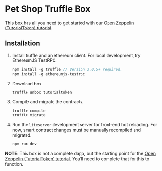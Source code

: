 # Pet Shop Truffle Box

This box has all you need to get started with our [Open Zeppelin (TutorialToken) tutorial](http://truffleframework.com/tutorials/robust-smart-contracts-with-openzeppelin).

## Installation

1. Install truffle and an ethereum client. For local development, try EthereumJS TestRPC.
    ```javascript
    npm install -g truffle // Version 3.0.5+ required.
    npm install -g ethereumjs-testrpc
    ```

2. Download box.
    ```javascript
    truffle unbox tutorialtoken
    ```

3. Compile and migrate the contracts.
    ```javascript
    truffle compile
    truffle migrate
    ```

4. Run the `liteserver` development server for front-end hot reloading. For now, smart contract changes must be manually recompiled and migrated.
    ```javascript
    npm run dev
    ```

**NOTE**: This box is not a complete dapp, but the starting point for the [Open Zeppelin (TutorialToken) tutorial](http://truffleframework.com/tutorials/robust-smart-contracts-with-openzeppelin). You'll need to complete that for this to function.
